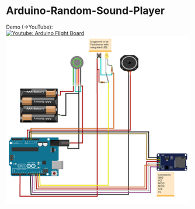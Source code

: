 # Arduino-Random-Sound-Player
Demo (->YouTube): <br>
[![Youtube: Arduino Flight Board](https://img.youtube.com/vi/fovNXfT4640/0.jpg)](https://www.youtube.com/watch?v=fovNXfT4640)
<img src="Random Sound Player-Schematic.png" alt="schematic">
